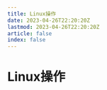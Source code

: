 ```yaml
---
title: Linux操作
date: 2023-04-26T22:20:20Z
lastmod: 2023-04-26T22:20:20Z
article: false
index: false
---
```


# Linux操作
